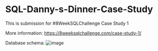 # SQL-Danny-s-Dinner-Case-Study

This is submission for #8WeekSQLChallenge
Case Study 1

More information: https://8weeksqlchallenge.com/case-study-1/


Database schema:
![image](https://user-images.githubusercontent.com/60934244/123683222-431cb100-d84c-11eb-9ca5-97c14c75d1bc.png)
